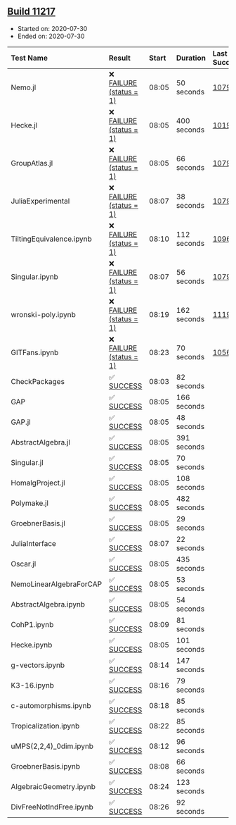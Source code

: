 ## [Build 11217](https://oscarci.mathematik.uni-kl.de/job/oscar/11217/)

* Started on: 2020-07-30
* Ended on: 2020-07-30

| Test Name    | Result | Start | Duration | Last Success | First Failure |
|:-------------|:-------|:------|:---------|:-------------|:--------------|
| Nemo.jl | ❌ [FAILURE (status = 1)](https://oscarci.mathematik.uni-kl.de/job/oscar/11217/artifact/logs/build-11217/Nemo.jl.log) | 08:05 | 50 seconds | [10790](https://oscarci.mathematik.uni-kl.de/job/oscar/10790/) | [10791](https://oscarci.mathematik.uni-kl.de/job/oscar/10791/) |
| Hecke.jl | ❌ [FAILURE (status = 1)](https://oscarci.mathematik.uni-kl.de/job/oscar/11217/artifact/logs/build-11217/Hecke.jl.log) | 08:05 | 400 seconds | [10197](https://oscarci.mathematik.uni-kl.de/job/oscar/10197/) | [10198](https://oscarci.mathematik.uni-kl.de/job/oscar/10198/) |
| GroupAtlas.jl | ❌ [FAILURE (status = 1)](https://oscarci.mathematik.uni-kl.de/job/oscar/11217/artifact/logs/build-11217/GroupAtlas.jl.log) | 08:05 | 66 seconds | [10790](https://oscarci.mathematik.uni-kl.de/job/oscar/10790/) | [10791](https://oscarci.mathematik.uni-kl.de/job/oscar/10791/) |
| JuliaExperimental | ❌ [FAILURE (status = 1)](https://oscarci.mathematik.uni-kl.de/job/oscar/11217/artifact/logs/build-11217/JuliaExperimental.log) | 08:07 | 38 seconds | [10790](https://oscarci.mathematik.uni-kl.de/job/oscar/10790/) | [10791](https://oscarci.mathematik.uni-kl.de/job/oscar/10791/) |
| TiltingEquivalence.ipynb | ❌ [FAILURE (status = 1)](https://oscarci.mathematik.uni-kl.de/job/oscar/11217/artifact/logs/build-11217/TiltingEquivalence.ipynb.log) | 08:10 | 112 seconds | [10962](https://oscarci.mathematik.uni-kl.de/job/oscar/10962/) | [10963](https://oscarci.mathematik.uni-kl.de/job/oscar/10963/) |
| Singular.ipynb | ❌ [FAILURE (status = 1)](https://oscarci.mathematik.uni-kl.de/job/oscar/11217/artifact/logs/build-11217/Singular.ipynb.log) | 08:07 | 56 seconds | [10790](https://oscarci.mathematik.uni-kl.de/job/oscar/10790/) | [10791](https://oscarci.mathematik.uni-kl.de/job/oscar/10791/) |
| wronski-poly.ipynb | ❌ [FAILURE (status = 1)](https://oscarci.mathematik.uni-kl.de/job/oscar/11217/artifact/logs/build-11217/wronski-poly.ipynb.log) | 08:19 | 162 seconds | [11192](https://oscarci.mathematik.uni-kl.de/job/oscar/11192/) | [11193](https://oscarci.mathematik.uni-kl.de/job/oscar/11193/) |
| GITFans.ipynb | ❌ [FAILURE (status = 1)](https://oscarci.mathematik.uni-kl.de/job/oscar/11217/artifact/logs/build-11217/GITFans.ipynb.log) | 08:23 | 70 seconds | [10566](https://oscarci.mathematik.uni-kl.de/job/oscar/10566/) | [10567](https://oscarci.mathematik.uni-kl.de/job/oscar/10567/) |
| CheckPackages | ✅ [SUCCESS](https://oscarci.mathematik.uni-kl.de/job/oscar/11217/artifact/logs/build-11217/CheckPackages.log) | 08:03 | 82 seconds |  |  |
| GAP | ✅ [SUCCESS](https://oscarci.mathematik.uni-kl.de/job/oscar/11217/artifact/logs/build-11217/GAP.log) | 08:05 | 166 seconds |  |  |
| GAP.jl | ✅ [SUCCESS](https://oscarci.mathematik.uni-kl.de/job/oscar/11217/artifact/logs/build-11217/GAP.jl.log) | 08:05 | 48 seconds |  |  |
| AbstractAlgebra.jl | ✅ [SUCCESS](https://oscarci.mathematik.uni-kl.de/job/oscar/11217/artifact/logs/build-11217/AbstractAlgebra.jl.log) | 08:05 | 391 seconds |  |  |
| Singular.jl | ✅ [SUCCESS](https://oscarci.mathematik.uni-kl.de/job/oscar/11217/artifact/logs/build-11217/Singular.jl.log) | 08:05 | 70 seconds |  |  |
| HomalgProject.jl | ✅ [SUCCESS](https://oscarci.mathematik.uni-kl.de/job/oscar/11217/artifact/logs/build-11217/HomalgProject.jl.log) | 08:05 | 108 seconds |  |  |
| Polymake.jl | ✅ [SUCCESS](https://oscarci.mathematik.uni-kl.de/job/oscar/11217/artifact/logs/build-11217/Polymake.jl.log) | 08:05 | 482 seconds |  |  |
| GroebnerBasis.jl | ✅ [SUCCESS](https://oscarci.mathematik.uni-kl.de/job/oscar/11217/artifact/logs/build-11217/GroebnerBasis.jl.log) | 08:05 | 29 seconds |  |  |
| JuliaInterface | ✅ [SUCCESS](https://oscarci.mathematik.uni-kl.de/job/oscar/11217/artifact/logs/build-11217/JuliaInterface.log) | 08:07 | 22 seconds |  |  |
| Oscar.jl | ✅ [SUCCESS](https://oscarci.mathematik.uni-kl.de/job/oscar/11217/artifact/logs/build-11217/Oscar.jl.log) | 08:05 | 435 seconds |  |  |
| NemoLinearAlgebraForCAP | ✅ [SUCCESS](https://oscarci.mathematik.uni-kl.de/job/oscar/11217/artifact/logs/build-11217/NemoLinearAlgebraForCAP.log) | 08:05 | 53 seconds |  |  |
| AbstractAlgebra.ipynb | ✅ [SUCCESS](https://oscarci.mathematik.uni-kl.de/job/oscar/11217/artifact/logs/build-11217/AbstractAlgebra.ipynb.log) | 08:05 | 54 seconds |  |  |
| CohP1.ipynb | ✅ [SUCCESS](https://oscarci.mathematik.uni-kl.de/job/oscar/11217/artifact/logs/build-11217/CohP1.ipynb.log) | 08:09 | 81 seconds |  |  |
| Hecke.ipynb | ✅ [SUCCESS](https://oscarci.mathematik.uni-kl.de/job/oscar/11217/artifact/logs/build-11217/Hecke.ipynb.log) | 08:05 | 101 seconds |  |  |
| g-vectors.ipynb | ✅ [SUCCESS](https://oscarci.mathematik.uni-kl.de/job/oscar/11217/artifact/logs/build-11217/g-vectors.ipynb.log) | 08:14 | 147 seconds |  |  |
| K3-16.ipynb | ✅ [SUCCESS](https://oscarci.mathematik.uni-kl.de/job/oscar/11217/artifact/logs/build-11217/K3-16.ipynb.log) | 08:16 | 79 seconds |  |  |
| c-automorphisms.ipynb | ✅ [SUCCESS](https://oscarci.mathematik.uni-kl.de/job/oscar/11217/artifact/logs/build-11217/c-automorphisms.ipynb.log) | 08:18 | 85 seconds |  |  |
| Tropicalization.ipynb | ✅ [SUCCESS](https://oscarci.mathematik.uni-kl.de/job/oscar/11217/artifact/logs/build-11217/Tropicalization.ipynb.log) | 08:22 | 85 seconds |  |  |
| uMPS(2,2,4)_0dim.ipynb | ✅ [SUCCESS](https://oscarci.mathematik.uni-kl.de/job/oscar/11217/artifact/logs/build-11217/uMPS-2-2-4-_0dim.ipynb.log) | 08:12 | 96 seconds |  |  |
| GroebnerBasis.ipynb | ✅ [SUCCESS](https://oscarci.mathematik.uni-kl.de/job/oscar/11217/artifact/logs/build-11217/GroebnerBasis.ipynb.log) | 08:08 | 66 seconds |  |  |
| AlgebraicGeometry.ipynb | ✅ [SUCCESS](https://oscarci.mathematik.uni-kl.de/job/oscar/11217/artifact/logs/build-11217/AlgebraicGeometry.ipynb.log) | 08:24 | 123 seconds |  |  |
| DivFreeNotIndFree.ipynb | ✅ [SUCCESS](https://oscarci.mathematik.uni-kl.de/job/oscar/11217/artifact/logs/build-11217/DivFreeNotIndFree.ipynb.log) | 08:26 | 92 seconds |  |  |
